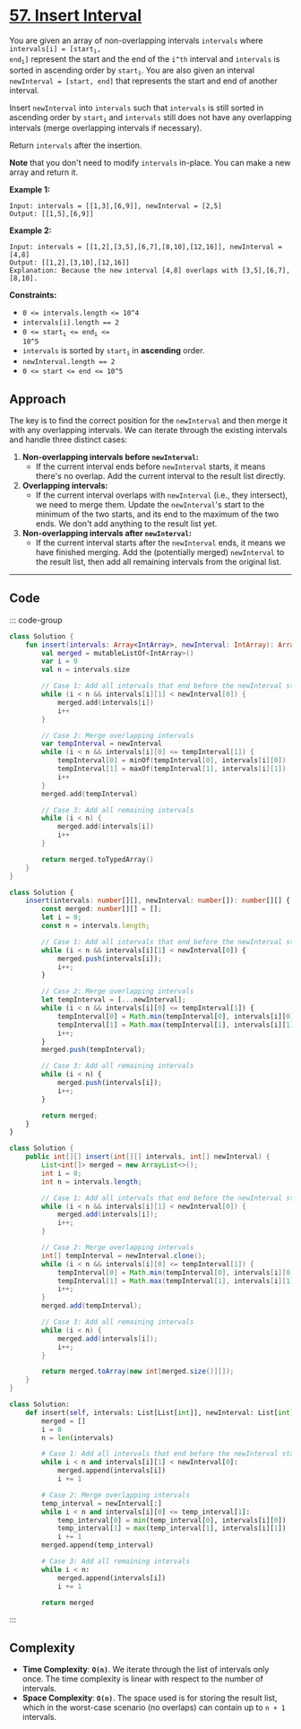 # [57. Insert Interval](https://leetcode.com/problems/insert-interval/description/?envType=study-plan-v2&envId=top-interview-150)

You are given an array of non-overlapping intervals <code>intervals</code> where <code>intervals[i] = [start<sub>i</sub>, end<sub>i</sub>]</code> represent the start and the end of the <code>i^th</code> interval and <code>intervals</code> is sorted in ascending order by <code>start<sub>i</sub></code>. You are also given an interval <code>newInterval = [start, end]</code> that represents the start and end of another interval.

Insert <code>newInterval</code> into <code>intervals</code> such that <code>intervals</code> is still sorted in ascending order by <code>start<sub>i</sub></code> and <code>intervals</code> still does not have any overlapping intervals (merge overlapping intervals if necessary).

Return <code>intervals</code> after the insertion.

**Note**  that you don't need to modify <code>intervals</code> in-place. You can make a new array and return it.

**Example 1:** 

```
Input: intervals = [[1,3],[6,9]], newInterval = [2,5]
Output: [[1,5],[6,9]]
```

**Example 2:** 

```
Input: intervals = [[1,2],[3,5],[6,7],[8,10],[12,16]], newInterval = [4,8]
Output: [[1,2],[3,10],[12,16]]
Explanation: Because the new interval [4,8] overlaps with [3,5],[6,7],[8,10].
```

**Constraints:** 

- <code>0 <= intervals.length <= 10^4</code>
- <code>intervals[i].length == 2</code>
- <code>0 <= start<sub>i</sub> <= end<sub>i</sub> <= 10^5</code>
- <code>intervals</code> is sorted by <code>start<sub>i</sub></code> in **ascending**  order.
- <code>newInterval.length == 2</code>
- <code>0 <= start <= end <= 10^5</code>

## Approach

The key is to find the correct position for the `newInterval` and then merge it with any overlapping intervals. We can iterate through the existing intervals and handle three distinct cases:

1.  **Non-overlapping intervals before `newInterval`:**
    - If the current interval ends before `newInterval` starts, it means there's no overlap. Add the current interval to the result list directly.
2.  **Overlapping intervals:**
    - If the current interval overlaps with `newInterval` (i.e., they intersect), we need to merge them. Update the `newInterval`'s start to the minimum of the two starts, and its end to the maximum of the two ends. We don't add anything to the result list yet.
3.  **Non-overlapping intervals after `newInterval`:**
    - If the current interval starts after the `newInterval` ends, it means we have finished merging. Add the (potentially merged) `newInterval` to the result list, then add all remaining intervals from the original list.

---

## Code

::: code-group

```kotlin [Kotlin]
class Solution {
    fun insert(intervals: Array<IntArray>, newInterval: IntArray): Array<IntArray> {
        val merged = mutableListOf<IntArray>()
        var i = 0
        val n = intervals.size

        // Case 1: Add all intervals that end before the newInterval starts
        while (i < n && intervals[i][1] < newInterval[0]) {
            merged.add(intervals[i])
            i++
        }

        // Case 2: Merge overlapping intervals
        var tempInterval = newInterval
        while (i < n && intervals[i][0] <= tempInterval[1]) {
            tempInterval[0] = minOf(tempInterval[0], intervals[i][0])
            tempInterval[1] = maxOf(tempInterval[1], intervals[i][1])
            i++
        }
        merged.add(tempInterval)

        // Case 3: Add all remaining intervals
        while (i < n) {
            merged.add(intervals[i])
            i++
        }

        return merged.toTypedArray()
    }
}
```

```typescript [TypeScript]
class Solution {
    insert(intervals: number[][], newInterval: number[]): number[][] {
        const merged: number[][] = [];
        let i = 0;
        const n = intervals.length;

        // Case 1: Add all intervals that end before the newInterval starts
        while (i < n && intervals[i][1] < newInterval[0]) {
            merged.push(intervals[i]);
            i++;
        }

        // Case 2: Merge overlapping intervals
        let tempInterval = [...newInterval];
        while (i < n && intervals[i][0] <= tempInterval[1]) {
            tempInterval[0] = Math.min(tempInterval[0], intervals[i][0]);
            tempInterval[1] = Math.max(tempInterval[1], intervals[i][1]);
            i++;
        }
        merged.push(tempInterval);

        // Case 3: Add all remaining intervals
        while (i < n) {
            merged.push(intervals[i]);
            i++;
        }

        return merged;
    }
}
```

```java [Java]
class Solution {
    public int[][] insert(int[][] intervals, int[] newInterval) {
        List<int[]> merged = new ArrayList<>();
        int i = 0;
        int n = intervals.length;

        // Case 1: Add all intervals that end before the newInterval starts
        while (i < n && intervals[i][1] < newInterval[0]) {
            merged.add(intervals[i]);
            i++;
        }

        // Case 2: Merge overlapping intervals
        int[] tempInterval = newInterval.clone();
        while (i < n && intervals[i][0] <= tempInterval[1]) {
            tempInterval[0] = Math.min(tempInterval[0], intervals[i][0]);
            tempInterval[1] = Math.max(tempInterval[1], intervals[i][1]);
            i++;
        }
        merged.add(tempInterval);

        // Case 3: Add all remaining intervals
        while (i < n) {
            merged.add(intervals[i]);
            i++;
        }

        return merged.toArray(new int[merged.size()][]);
    }
}
```

```python [Python]
class Solution:
    def insert(self, intervals: List[List[int]], newInterval: List[int]) -> List[List[int]]:
        merged = []
        i = 0
        n = len(intervals)

        # Case 1: Add all intervals that end before the newInterval starts
        while i < n and intervals[i][1] < newInterval[0]:
            merged.append(intervals[i])
            i += 1

        # Case 2: Merge overlapping intervals
        temp_interval = newInterval[:]
        while i < n and intervals[i][0] <= temp_interval[1]:
            temp_interval[0] = min(temp_interval[0], intervals[i][0])
            temp_interval[1] = max(temp_interval[1], intervals[i][1])
            i += 1
        merged.append(temp_interval)

        # Case 3: Add all remaining intervals
        while i < n:
            merged.append(intervals[i])
            i += 1

        return merged
```

:::

## Complexity

- **Time Complexity**: **`O(n)`**. We iterate through the list of intervals only once. The time complexity is linear with respect to the number of intervals.
- **Space Complexity**: **`O(n)`**. The space used is for storing the result list, which in the worst-case scenario (no overlaps) can contain up to `n + 1` intervals.